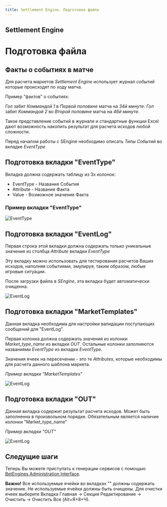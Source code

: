 ```yaml
---
title: Settlement Engine. Подготовка файла
---
```


## Settlement Engine

# Подготовка файла 

## Факты о событиях в матче

Для расчета маркетов *Settlement Engine* использует журнал *событий* которые происходят по ходу матча. 

Пример "фактов" о событиях: 

*Гол* забит *Коммандой 1* в *Первой половине* матча на *34й минуте*.
*Гол* забит *Коммандой 2* во *Второй половине* матча на *46й минуте*.

Такое представление событий в журнале и стандартные функции Excel дают возможность накопить результат для расчета исходов любой сложности.

Перед началом работы с SEngine необходимо описать *Типы Событий* во вкладке *EventType* 

## Подготовка вкладки "EventType"

Вкладка должна содержать таблицу из 3х колонок:

* EventType - Название События
* Attribute - Название Факта
* Value     - Возможное значение Факта

### Пример вкладки "EventType"

![EventType](/images/event-type-sengine.png)

## Подготовка вкладки "EventLog"

Первая строка этой вкладки должна содержать только уникальные значения из столбца *Attribute* вкладки *EventType*

Эту вкладку можно использовать для тестирования расчетов Ваших исходов, наполняя событиями, эмулируя, таким образом, любые игровые ситуации. 

После загрузки файла в *SEngine*, эта вкладка будет автоматически очищенна.

![EventLog](/images/event-log-sengine.png)

## Подготовка вкладки "MarketTemplates"

Данная вкладка необходима для настройки валидации поступающих сообщений для "EventLog".

Первая колонка должна содержать значения из колонки *Market_type_name* из вкладки *OUT*. Остальные колонки заполняются названиями *EventType* из вкладки *EventType*. 

Значения ячеек на пересечении - это те *Attributes*, которые необходимы для расчета данного шаблона маркета.
 
*Пример вкладки "MarketTemplates"*

![EventLog](/images/market-templates-sengine.png)

## Подготовка вкладки "OUT"

Данная вкладка содержит результат расчета исходов. Может быть заполненна в произвольном порядке. Обязательным является наличие колонки "Market_type_name"

*Пример вкладки "OUT"*

![EventLog](/images/out-sengine.png)

## Следущие шаги

Теперь Вы можете приступать к генерации сервисов с помощью [BetEngines Administration Interface](/ru/doc/user-guide/).

<div class="well well-sm">
<b>Важно!</b> Все используемые ячейки во вкладках ""  должны содержать значение. Не используемые ячейки должны быть очищены. Для очистки ячеек выберите Вкладка Главная -> Секция Редактирование -> Очистить -> Очистить Все (Alt+Я+8+Ч).
</div>
